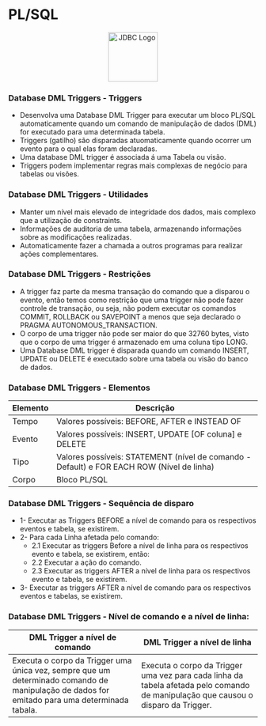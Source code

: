 # PL/SQL

<div style="text-align:center;">
    <img src="https://5.imimg.com/data5/SELLER/Default/2022/7/FT/WW/IM/7756102/oracle-database-enterprise-edition-license-1-processor.png" alt="JDBC Logo" width="100" height="100">
</div>


### Database DML Triggers - Triggers
* Desenvolva uma Database DML Trigger para executar um bloco PL/SQL automaticamente quando um comando de manipulação de dados (DML) for executado para uma determinada tabela.
* Triggers (gatilho) são disparadas atuomaticamente quando ocorrer um evento para o qual elas foram declaradas.
* Uma database DML trigger é associada á uma Tabela ou visão.
* Triggers podem implementar regras mais complexas de negócio para tabelas ou visões.

### Database DML Triggers - Utilidades
* Manter um nível mais elevado de integridade dos dados, mais complexo que a utilização de constraints.
* Informações de auditoria de uma tabela, armazenando informações sobre as modificações realizadas.
* Automaticamente fazer a chamada a outros programas para realizar ações complementares.

### Database DML Triggers - Restrições
* A trigger faz parte da mesma transação do comando que a disparou o evento, então temos como restrição que uma trigger não pode fazer controle de transação, ou seja, não podem executar os comandos COMMIT, ROLLBACK ou SAVEPOINT a menos que seja declarado o PRAGMA AUTONOMOUS_TRANSACTION.
* O corpo de uma trigger não pode ser maior do que 32760 bytes, visto que o corpo de uma trigger é armazenado em uma coluna tipo LONG.
* Uma Database DML trigger é disparada quando um comando INSERT, UPDATE ou DELETE é executado sobre uma tabela ou visão do banco de dados.

### Database DML Triggers - Elementos
| Elemento       | Descrição       |
|----------------|----------------|
| Tempo    | Valores possíveis: BEFORE, AFTER e INSTEAD OF    |
| Evento    | Valores possíveis: INSERT, UPDATE [OF coluna] e DELETE    |
| Tipo    | Valores possíveis: STATEMENT (nível de comando - Default) e FOR EACH ROW (Nível de linha)    |
| Corpo    | Bloco PL/SQL  |

### Database DML Triggers - Sequência de disparo
* 1- Executar as Triggers BEFORE a nível de comando para os respectivos eventos e tabela, se existirem.
* 2- Para cada Linha afetada pelo comando:
  * 2.1 Executar as triggers Before a nível de linha para os respectivos evento e tabela, se existirem, então:
  * 2.2 Executar a ação do comando.
  * 2.3 Executar as triggers AFTER a nível de linha para os respectivos evento e tabela, se existirem.
* 3- Executar as triggers AFTER a nível de comando para os respectivos eventos e tabelas, se existirem.

### Database DML Triggers - Nível de comando e a nível de linha:
| DML Trigger a nível de comando       | DML Trigger a nível de linha       |
|----------------|----------------|
| Executa o corpo da Trigger uma única vez, sempre que um determinado comando de manipulação de dados for emitado para uma determinada tabala.    | Executa o corpo da Trigger uma vez para cada linha da tabela afetada pelo comando de manipulação que causou o disparo da Trigger.    |
